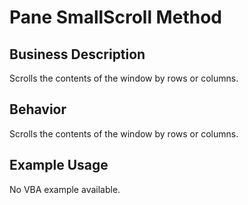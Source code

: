 # Pane SmallScroll Method

## Business Description
Scrolls the contents of the window by rows or columns.

## Behavior
Scrolls the contents of the window by rows or columns.

## Example Usage
No VBA example available.